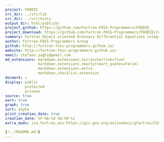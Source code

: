 ```yaml
---
project: FOODIE
src_dir: ../src/lib
src_dir: ../src/tests
output_dir: html/publish/
project_github: https://github.com/Fortran-FOSS-Programmers/FOODIE
project_download: https://github.com/Fortran-FOSS-Programmers/FOODIE/releases/latest
summary: Fortran Object oriented Ordinary Differential Equations integration library
author: Fortran-FOSS-Programmers Group
github: http://fortran-foss-programmers.github.io/
website: http://fortran-foss-programmers.github.io/
email: stefano.zaghi@gmail.com
md_extensions: markdown.extensions.toc(anchorlink=True)
               markdown.extensions.smarty(smart_quotes=False)
               markdown.extensions.extra
               markdown_checklist.extension
docmark: <
display: public
         protected
         private
source: true
warn: true
graph: true
sort: alpha
print_creation_date: true
creation_date: %Y-%m-%d %H:%M %z
extra_mods: iso_fortran_env:https://gcc.gnu.org/onlinedocs/gfortran/ISO_005fFORTRAN_005fENV.html

{!../README.md!}
---
```


